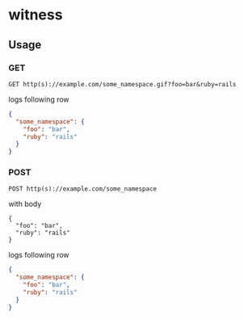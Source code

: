 witness
=========

Usage
--

### GET

`GET http(s)://example.com/some_namespace.gif?foo=bar&ruby=rails`

logs following row

```json
{
  "some_namespace": {
    "foo": "bar",
    "ruby": "rails"
  }
}
```

### POST

`POST http(s)://example.com/some_namespace`

with body

```
{
  "foo": "bar",
  "ruby": "rails"
}
```

logs following row

```json
{
  "some_namespace": {
    "foo": "bar",
    "ruby": "rails"
  }
}
```
